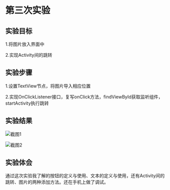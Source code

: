 # 第三次实验
## 实验目标

1.将图片放入界面中

2.实现Activity间的跳转

## 实验步骤

1.设置TextView节点，将图片导入相应位置

2.实现OnClickListener接口，复写onClick方法，findViewById获取监听组件，startActivity执行跳转

## 实验结果

![截图1](https://github.com/1614080902137/android-labs-2018/blob/master/Soft1614080902137/%E7%AC%AC%E4%B8%89%E6%AC%A1%E5%AE%9E%E9%AA%8C%E6%88%AA%E5%9B%BE1.jpg)

![截图2](https://github.com/1614080902137/android-labs-2018/blob/master/Soft1614080902137/%E7%AC%AC%E4%B8%89%E6%AC%A1%E5%AE%9E%E9%AA%8C%E6%88%AA%E5%9B%BE2.jpg)

## 实验体会

通过这次实验我了解的按钮的定义与使用、文本的定义与使用，还有Activity间的跳转、图片的两种添加方法。还在手机上做了调试。
